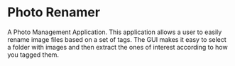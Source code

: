 # Photo Renamer
A Photo Management Application. This application allows a user to easily rename image files based on a set of tags. The GUI makes it easy to select a folder with images and then extract the ones of interest according to how you tagged them.